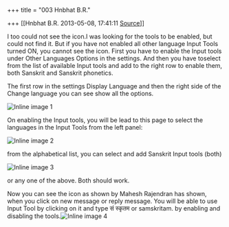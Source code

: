 +++
title = "003 Hnbhat B.R."

+++
[[Hnbhat B.R.	2013-05-08, 17:41:11 [Source](https://groups.google.com/g/samskrita/c/G1xpBqDeyWQ)]]



  
I too could not see the icon.I was looking for the tools to be enabled, but could not find it. But if you have not enabled all other language Input Tools turned ON, you cannot see the icon. First you have to enable the Input tools under Other Languages Options in the settings. And then you have toselect from the list of available Input tools and add to the right row to enable them, both Sanskrit and Sanskrit phonetics.

The first row in the settings Display Language and then the right side of the Change language you can see show all the options.



![Inline image 1](https://groups.google.com/group/samskrita/attach/d3dfb627248c520f/image.png?part=0.1)



On enabling the Input tools, you will be lead to this page to select the languages in the Input Tools from the left panel:

  

![Inline image 2](https://groups.google.com/group/samskrita/attach/d3dfb627248c520f/image.png?part=0.2)  



from the alphabetical list, you can select and add Sanskrit Input tools (both)

  

![Inline image 3](https://groups.google.com/group/samskrita/attach/d3dfb627248c520f/image.png?part=0.4)  

or any one of the above. Both should work.

  

Now you can see the icon as shown by Mahesh Rajendran has shown, when you click on new message or reply message. You will be able to use Input Tool by clicking on it and type सं स्कृतम or samskritam. by enabling and disabling the tools.![Inline image 4](https://groups.google.com/group/samskrita/attach/d3dfb627248c520f/image.png?part=0.3)

  

